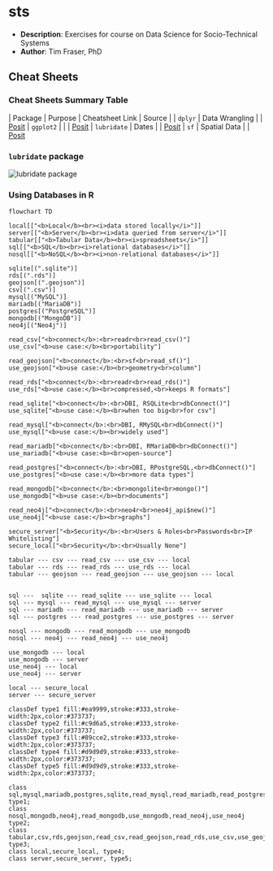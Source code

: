 # sts
- **Description**: Exercises for course on Data Science for Socio-Technical Systems
- **Author**: Tim Fraser, PhD


## Cheat Sheets

### Cheat Sheets Summary Table

| Package   | Purpose         | Cheatsheet Link | Source |
| `dplyr`   | Data Wrangling  |                 | [Posit](https://rstudio.github.io/cheatsheets/data-transformation.pdf) 
| `ggplot2` |                 |                 | [Posit](https://rstudio.github.io/cheatsheets/data-visualization.pdf) 
| `lubridate` | Dates |                 | [Posit](https://rstudio.github.io/cheatsheets/lubridate.pdf) 
| `sf`        | Spatial Data |         | [Posit](https://rstudio.github.io/cheatsheets/sf.pdf)

### `lubridate` package
![`lubridate` package](docs/cheatsheets_lubridate.png)

### Using Databases in R

```mermaid
flowchart TD

local[["<b>Local</b><br><i>data stored locally</i>"]]
server[["<b>Server</b><br><i>data queried from server</i>"]]
tabular[["<b>Tabular Data</b><br><i>spreadsheets</i>"]]
sql[["<b>SQL</b><br><i>relational databases</i>"]]
nosql[["<b>NoSQL</b><br><i>non-relational databases</i>"]]

sqlite[(".sqlite")]
rds[(".rds")]
geojson[(".geojson")]
csv[(".csv")]
mysql[("MySQL")]
mariadb[("MariaDB")]
postgres[("PostgreSQL")]
mongodb[("MongoDB")]
neo4j[("Neo4j")]

read_csv["<b>connect</b>:<br>readr<br>read_csv()"]
use_csv["<b>use case:</b><br>portability"]

read_geojson["<b>connect</b>:<br>sf<br>read_sf()"]
use_geojson["<b>use case:</b><br>geometry<br>column"]

read_rds["<b>connect</b>:<br>readr<br>read_rds()"]
use_rds["<b>use case:</b><br>compressed,<br>keeps R formats"]

read_sqlite["<b>connect</b>:<br>DBI, RSQLite<br>dbConnect()"]
use_sqlite["<b>use case:</b><br>when too big<br>for csv"]

read_mysql["<b>connect</b>:<br>DBI, RMySQL<br>dbConnect()"]
use_mysql["<b>use case:</b><br>widely used"]

read_mariadb["<b>connect</b>:<br>DBI, RMariaDB<br>dbConnect()"]
use_mariadb["<b>use case:<b><br>open-source"]

read_postgres["<b>connect</b>:<br>DBI, RPostgreSQL,<br>dbConnect()"]
use_postgres["<b>use case:</b><br>more data types"]

read_mongodb["<b>connect</b>:<br>mongolite<br>mongo()"]
use_mongodb["<b>use case:</b><br>documents"]

read_neo4j["<b>connect</b>:<br>neo4r<br>neo4j_api$new()"]
use_neo4j["<b>use case:</b><br>graphs"]

secure_server["<b>Security</b>:<br>Users & Roles<br>Passwords<br>IP Whitelisting"]
secure_local["<br>Security</b>:<br>Usually None"]

tabular --- csv --- read_csv --- use_csv --- local
tabular --- rds --- read_rds --- use_rds --- local
tabular --- geojson --- read_geojson --- use_geojson --- local


sql ---  sqlite --- read_sqlite --- use_sqlite --- local
sql --- mysql --- read_mysql --- use_mysql --- server 
sql --- mariadb --- read_mariadb --- use_mariadb --- server 
sql --- postgres --- read_postgres --- use_postgres --- server 

nosql --- mongodb --- read_mongodb --- use_mongodb 
nosql --- neo4j --- read_neo4j --- use_neo4j

use_mongodb --- local
use_mongodb --- server
use_neo4j --- local
use_neo4j --- server 

local --- secure_local
server --- secure_server

classDef type1 fill:#ea9999,stroke:#333,stroke-width:2px,color:#373737;
classDef type2 fill:#c9d6a5,stroke:#333,stroke-width:2px,color:#373737;
classDef type3 fill:#89cce2,stroke:#333,stroke-width:2px,color:#373737;
classDef type4 fill:#d9d9d9,stroke:#333,stroke-width:2px,color:#373737;
classDef type5 fill:#d9d9d9,stroke:#333,stroke-width:2px,color:#373737;

class sql,mysql,mariadb,postgres,sqlite,read_mysql,read_mariadb,read_postgres,use_mysql,use_mariadb,use_postgres,read_sqlite,use_sqlite, type1;
class nosql,mongodb,neo4j,read_mongodb,use_mongodb,read_neo4j,use_neo4j type2;
class tabular,csv,rds,geojson,read_csv,read_geojson,read_rds,use_csv,use_geojson,use_rds type3;
class local,secure_local, type4;
class server,secure_server, type5;

```



